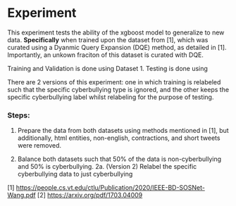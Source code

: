 # Experiment

This experiment tests the ability of the xgboost model to generalize to new data.
**Specifically** when trained upon the dataset from [1], which was curated using a Dyanmic Query Expansion (DQE) method, as detailed in [1]. Importantly, an unkown fraciton of this dataset is curated with DQE.

Training and Validation is done using Dataset 1. Testing is done using 

There are 2 versions of this experiment: one in which training is relabeled such that the specific cyberbullying type is ignored, and the other keeps the specific cyberbullying label whilst relabeling for the purpose of testing.

### Steps:

1. Prepare the data from both datasets using methods mentioned in [1], but additionally, html entities, non-english, contractions, and short tweets were removed. 

2. Balance both datasets such that 50% of the data is non-cyberbullying and 50% is cyberbullying. 
    2a. (Version 2) Relabel the specific cyberbullying data to just cyberbullying






[1] https://people.cs.vt.edu/ctlu/Publication/2020/IEEE-BD-SOSNet-Wang.pdf
[2] https://arxiv.org/pdf/1703.04009
